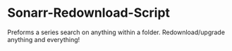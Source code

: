 # Sonarr-Redownload-Script
Preforms a series search on anything within a folder. Redownload/upgrade anything and everything!
